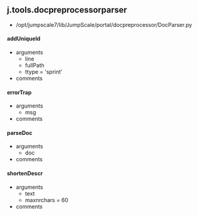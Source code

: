 ## j.tools.docpreprocessorparser

- /opt/jumpscale7/lib/JumpScale/portal/docpreprocessor/DocParser.py

#### addUniqueId 
- arguments
    - line
    - fullPath
    - ttype = 'sprint'
- comments
    

#### errorTrap 
- arguments
    - msg
- comments
    

#### parseDoc 
- arguments
    - doc
- comments
    

#### shortenDescr 
- arguments
    - text
    - maxnrchars = 60
- comments
    

